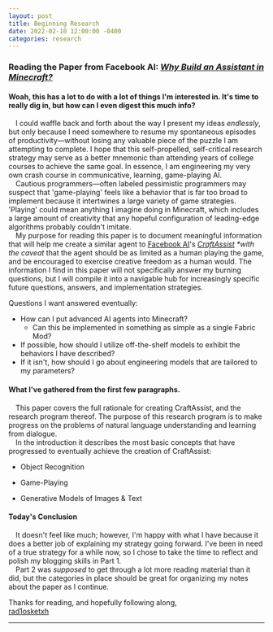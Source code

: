 ```yaml
---
layout: post
title: Beginning Research
date: 2022-02-10 12:00:00 -0400
categories: research
---
```


### Reading the Paper from Facebook AI: *[Why Build an Assistant in Minecraft?](https://arxiv.org/pdf/1907.09273.pdf)*

#### Woah, this has a lot to do with a lot of things I'm interested in. It's time to really dig in, but how can I even digest this much info?
&emsp;I could waffle back and forth about the way I present my ideas _endlessly_, but only because I need somewhere to resume my spontaneous episodes of productivity—without losing any valuable piece of the puzzle I am attempting to complete. I hope that this self-propelled, self-critical research strategy may serve as a better mnemonic than attending years of college courses to achieve the same goal. In essence, I am engineering my very own crash course in communicative, learning, game-playing AI.  
&emsp;Cautious programmers—often labeled pessimistic programmers may suspect that 'game-playing' feels like a behavior that is far too broad to implement because it intertwines a large variety of game strategies. 'Playing' could mean anything I imagine doing in Minecraft, which includes a large amount of creativity that any hopeful configuration of leading-edge algorithms probably couldn't imitate.  
&emsp;My purpose for reading this paper is to document meaningful information that will help me create a similar agent to [Facebook AI](https://ai.facebook.com/research/#research-areas)'s _[CraftAssist](https://arxiv.org/pdf/1907.08584.pdf)_ _*with the caveat_ that the agent should be as limited as a human playing the game, and be encouraged to exercise creative freedom as a human would. The information I find in this paper will not specifically answer my burning questions, but I will compile it into a navigable hub for increasingly specific future questions, answers, and implementation strategies.

Questions I want answered eventually:
- How can I put advanced AI agents into Minecraft?
    - Can this be implemented in something as simple as a single Fabric Mod?
- If possible, how should I utilize off-the-shelf models to exhibit the behaviors I have described?
- If it isn't, how should I go about engineering models that are tailored to my parameters?

#### What I've gathered from the first few paragraphs.
&emsp;This paper covers the full rationale for creating CraftAssist, and the research program thereof. The purpose of this research program is to make progress on the problems of natural language understanding and learning from dialogue.  
&emsp;In the introduction it describes the most basic concepts that have progressed to eventually achieve the creation of CraftAssist:

- Object Recognition


- Game-Playing


- Generative Models of Images & Text

#### Today's Conclusion
&emsp;It doesn't feel like much; however, I'm happy with what I have because it does a better job of explaining my strategy going forward. I've been in need of a true strategy for a while now, so I chose to take the time to reflect and polish my blogging skills in Part 1.  
&emsp;Part 2 was _supposed_ to get through a lot more reading material than it did, but the categories in place should be great for organizing my notes about the paper as I continue.

Thanks for reading, and hopefully following along,  
[rad1osketxh](https://twitter.com/101prairiedogs)

---